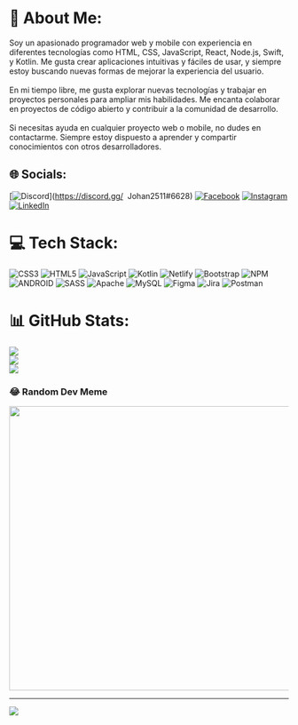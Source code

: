 # 💫 About Me:
Soy un apasionado programador web y mobile con experiencia en diferentes tecnologías como HTML, CSS, JavaScript, React, Node.js, Swift, y Kotlin. Me gusta crear aplicaciones intuitivas y fáciles de usar, y siempre estoy buscando nuevas formas de mejorar la experiencia del usuario.<br><br>En mi tiempo libre, me gusta explorar nuevas tecnologías y trabajar en proyectos personales para ampliar mis habilidades. Me encanta colaborar en proyectos de código abierto y contribuir a la comunidad de desarrollo.<br><br>Si necesitas ayuda en cualquier proyecto web o mobile, no dudes en contactarme. Siempre estoy dispuesto a aprender y compartir conocimientos con otros desarrolladores.


## 🌐 Socials:
[![Discord](https://img.shields.io/badge/Discord-%237289DA.svg?logo=discord&logoColor=white)](https://discord.gg/ ﻿ Johan2511#6628) [![Facebook](https://img.shields.io/badge/Facebook-%231877F2.svg?logo=Facebook&logoColor=white)](https://facebook.com/https://www.facebook.com/johan.m.penuela) [![Instagram](https://img.shields.io/badge/Instagram-%23E4405F.svg?logo=Instagram&logoColor=white)](https://instagram.com/https://www.instagram.com/johan1125_e/) [![LinkedIn](https://img.shields.io/badge/LinkedIn-%230077B5.svg?logo=linkedin&logoColor=white)](https://linkedin.com/in/https://www.linkedin.com/in/johan-mauricio-pe%C3%B1uela-hidalgo-9633a0210/) 

# 💻 Tech Stack:
![CSS3](https://img.shields.io/badge/css3-%231572B6.svg?style=for-the-badge&logo=css3&logoColor=white) ![HTML5](https://img.shields.io/badge/html5-%23E34F26.svg?style=for-the-badge&logo=html5&logoColor=white) ![JavaScript](https://img.shields.io/badge/javascript-%23323330.svg?style=for-the-badge&logo=javascript&logoColor=%23F7DF1E) ![Kotlin](https://img.shields.io/badge/kotlin-%230095D5.svg?style=for-the-badge&logo=kotlin&logoColor=white) ![Netlify](https://img.shields.io/badge/netlify-%23000000.svg?style=for-the-badge&logo=netlify&logoColor=#00C7B7) ![Bootstrap](https://img.shields.io/badge/bootstrap-%23563D7C.svg?style=for-the-badge&logo=bootstrap&logoColor=white) ![NPM](https://img.shields.io/badge/NPM-%23000000.svg?style=for-the-badge&logo=npm&logoColor=white) ![ANDROID](https://img.shields.io/badge/android-%2320232a.svg?style=for-the-badge&logo=android&logoColor=%a4c639) ![SASS](https://img.shields.io/badge/SASS-hotpink.svg?style=for-the-badge&logo=SASS&logoColor=white) ![Apache](https://img.shields.io/badge/apache-%23D42029.svg?style=for-the-badge&logo=apache&logoColor=white) ![MySQL](https://img.shields.io/badge/mysql-%2300f.svg?style=for-the-badge&logo=mysql&logoColor=white) 	![Figma](https://img.shields.io/badge/figma-%23F24E1E.svg?style=for-the-badge&logo=figma&logoColor=white) ![Jira](https://img.shields.io/badge/jira-%230A0FFF.svg?style=for-the-badge&logo=jira&logoColor=white) ![Postman](https://img.shields.io/badge/Postman-FF6C37?style=for-the-badge&logo=postman&logoColor=white)
# 📊 GitHub Stats:
![](https://github-readme-stats.vercel.app/api?username=Johan2511&theme=monokai&hide_border=false&include_all_commits=false&count_private=false)<br/>
![](https://github-readme-streak-stats.herokuapp.com/?user=Johan2511&theme=monokai&hide_border=false)<br/>
![](https://github-readme-stats.vercel.app/api/top-langs/?username=Johan2511&theme=monokai&hide_border=false&include_all_commits=false&count_private=false&layout=compact)

### 😂 Random Dev Meme
<img src="https://rm.up.railway.app/" width="512px"/>

---
[![](https://visitcount.itsvg.in/api?id=Johan2511&icon=0&color=0)](https://visitcount.itsvg.in)

<!-- Proudly created with GPRM ( https://gprm.itsvg.in ) -->

